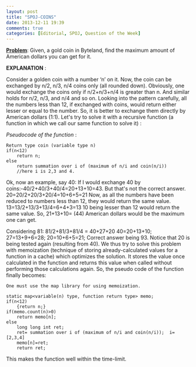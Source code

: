 ```yaml
---
layout: post
title: "SPOJ-COINS"
date: 2013-12-11 19:39
comments: true
categories: [Editorial, SPOJ, Question of the Week]
---
```


**[Problem](http://www.spoj.com/problems/COINS/)**: Given, a gold coin in Byteland, find the maximum amount of American dollars you can get for it. 

**EXPLANATION** :

Consider a golden coin with a number ‘n’ on it. Now, the coin can be exchanged by n/2, n/3, n/4 coins only (all rounded down). Obviously, one would exchange the coins only if n/2+n/3+n/4 is greater than n. And similar holds for n/2, n/3, and n/4 and so on. Looking into the pattern carefully, all the numbers less than 12, if exchanged with coins, would return either lesser or equal to the number. So, it is better to exchange them directly by American dollars (1:1). Let's try to solve it with a recursive function (a function in which we call our same function to solve it) :

*Pseudocode of the function* :

```
Return type coin (variable type n)
if(n<12)
	return n;
else
	return summation over i of (maximum of n/i and coin(n/i))
	//here i is 2,3 and 4.
```

Ok, now an example, say 40:
If I would exchange 40 by coins:-40/2+40/3+40/4=20+13+10=43. But that's not the correct answer.
20=20/2+20/3+20/4=10+6+5=21
Now, as all the numbers have been reduced to numbers less than 12, they would return the same value.
13=13/2+13/3+13/4=6+4+3=13
10 being lesser than 12 would return the same value. So, 21+13+10= (44) American dollars would be the maximum one can get.

Considering 81:
81/2+81/3+81/4 = 40+27+20
40=20+13+10;
27=13+9+6=28;
20=10+6+5=21;
Correct answer being 93.
Notice that 20 is being tested again (resulting from 40). We thus try to solve this problem with memoization (technique of storing already-calculated values for a function in a cache) which optimizes the solution.
It stores the value once calculated in the function and returns this value when called without performing those calculations again. So, the pseudo code of the function finally becomes:

```
One must use the map library for using memoization.

static map<variable(n) type, function return type> memo;
if(n<12)
	{return n;}
if(memo.count(n)>0)
	return memo[n];
else
	long long int ret;
	ret= summation over i of (maximum of n/i and coin(n/i));  i=[2,3,4]
	memo[n]=ret;
	return ret;
```

This makes the function well within the time-limit.